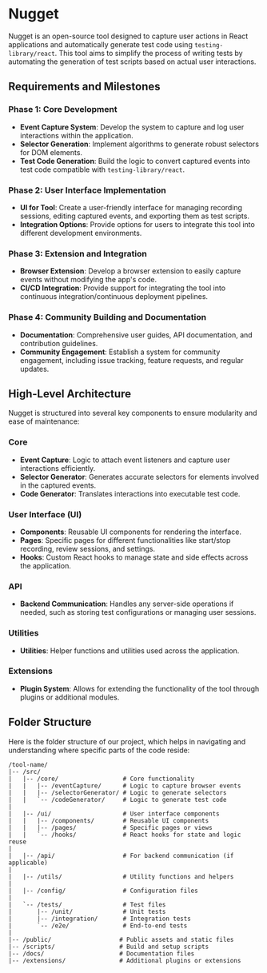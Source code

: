 # Nugget

Nugget is an open-source tool designed to capture user actions in React applications and automatically generate test code using `testing-library/react`. This tool aims to simplify the process of writing tests by automating the generation of test scripts based on actual user interactions.

## Requirements and Milestones

### Phase 1: Core Development

- **Event Capture System**: Develop the system to capture and log user interactions within the application.
- **Selector Generation**: Implement algorithms to generate robust selectors for DOM elements.
- **Test Code Generation**: Build the logic to convert captured events into test code compatible with `testing-library/react`.

### Phase 2: User Interface Implementation

- **UI for Tool**: Create a user-friendly interface for managing recording sessions, editing captured events, and exporting them as test scripts.
- **Integration Options**: Provide options for users to integrate this tool into different development environments.

### Phase 3: Extension and Integration

- **Browser Extension**: Develop a browser extension to easily capture events without modifying the app's code.
- **CI/CD Integration**: Provide support for integrating the tool into continuous integration/continuous deployment pipelines.

### Phase 4: Community Building and Documentation

- **Documentation**: Comprehensive user guides, API documentation, and contribution guidelines.
- **Community Engagement**: Establish a system for community engagement, including issue tracking, feature requests, and regular updates.

## High-Level Architecture

Nugget is structured into several key components to ensure modularity and ease of maintenance:

### Core

- **Event Capture**: Logic to attach event listeners and capture user interactions efficiently.
- **Selector Generator**: Generates accurate selectors for elements involved in the captured events.
- **Code Generator**: Translates interactions into executable test code.

### User Interface (UI)

- **Components**: Reusable UI components for rendering the interface.
- **Pages**: Specific pages for different functionalities like start/stop recording, review sessions, and settings.
- **Hooks**: Custom React hooks to manage state and side effects across the application.

### API

- **Backend Communication**: Handles any server-side operations if needed, such as storing test configurations or managing user sessions.

### Utilities

- **Utilities**: Helper functions and utilities used across the application.

### Extensions

- **Plugin System**: Allows for extending the functionality of the tool through plugins or additional modules.

## Folder Structure

Here is the folder structure of our project, which helps in navigating and understanding where specific parts of the code reside:

```plaintext
/tool-name/
|-- /src/
|   |-- /core/                  # Core functionality
|   |   |-- /eventCapture/      # Logic to capture browser events
|   |   |-- /selectorGenerator/ # Logic to generate selectors
|   |   `-- /codeGenerator/     # Logic to generate test code
|
|   |-- /ui/                    # User interface components
|   |   |-- /components/        # Reusable UI components
|   |   |-- /pages/             # Specific pages or views
|   |   `-- /hooks/             # React hooks for state and logic reuse
|
|   |-- /api/                   # For backend communication (if applicable)
|
|   |-- /utils/                 # Utility functions and helpers
|
|   |-- /config/                # Configuration files
|
|   `-- /tests/                 # Test files
|       |-- /unit/              # Unit tests
|       |-- /integration/       # Integration tests
|       `-- /e2e/               # End-to-end tests
|
|-- /public/                   # Public assets and static files
|-- /scripts/                  # Build and setup scripts
|-- /docs/                     # Documentation files
|-- /extensions/               # Additional plugins or extensions
```
